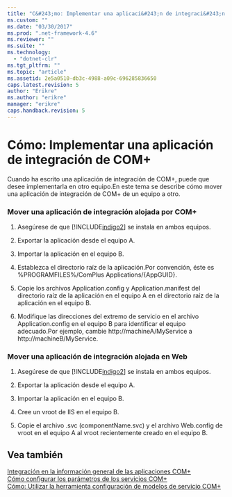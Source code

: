 ```yaml
---
title: "C&#243;mo: Implementar una aplicaci&#243;n de integraci&#243;n de COM+ | Microsoft Docs"
ms.custom: ""
ms.date: "03/30/2017"
ms.prod: ".net-framework-4.6"
ms.reviewer: ""
ms.suite: ""
ms.technology: 
  - "dotnet-clr"
ms.tgt_pltfrm: ""
ms.topic: "article"
ms.assetid: 2e5a0510-db3c-4988-a09c-696285836650
caps.latest.revision: 5
author: "Erikre"
ms.author: "erikre"
manager: "erikre"
caps.handback.revision: 5
---
```

# C&#243;mo: Implementar una aplicaci&#243;n de integraci&#243;n de COM+
Cuando ha escrito una aplicación de integración de COM\+, puede que desee implementarla en otro equipo.En este tema se describe cómo mover una aplicación de integración de COM\+ de un equipo a otro.  
  
### Mover una aplicación de integración alojada por COM\+  
  
1.  Asegúrese de que [!INCLUDE[indigo2](../../../../includes/indigo2-md.md)] se instala en ambos equipos.  
  
2.  Exportar la aplicación desde el equipo A.  
  
3.  Importar la aplicación en el equipo B.  
  
4.  Establezca el directorio raíz de la aplicación.Por convención, éste es %PROGRAMFILES%\/ComPlus Applications\/{AppGUID}.  
  
5.  Copie los archivos Application.config y Application.manifest del directorio raíz de la aplicación en el equipo A en el directorio raíz de la aplicación en el equipo B.  
  
6.  Modifique las direcciones del extremo de servicio en el archivo Application.config en el equipo B para identificar el equipo adecuado.Por ejemplo, cambie http:\/\/machineA\/MyService a http:\/\/machineB\/MyService.  
  
### Mover una aplicación de integración alojada en Web  
  
1.  Asegúrese de que [!INCLUDE[indigo2](../../../../includes/indigo2-md.md)] se instala en ambos equipos.  
  
2.  Exportar la aplicación desde el equipo A.  
  
3.  Importar la aplicación en el equipo B.  
  
4.  Cree un vroot de IIS en el equipo B.  
  
5.  Copie el archivo .svc \(componentName.svc\) y el archivo Web.config de vroot en el equipo A al vroot recientemente creado en el equipo B.  
  
## Vea también  
 [Integración en la información general de las aplicaciones COM\+](../../../../docs/framework/wcf/feature-details/integrating-with-com-plus-applications-overview.md)   
 [Cómo configurar los parámetros de los servicios COM\+](../../../../docs/framework/wcf/feature-details/how-to-configure-com-service-settings.md)   
 [Cómo: Utilizar la herramienta configuración de modelos de servicio COM\+](../../../../docs/framework/wcf/feature-details/how-to-use-the-com-service-model-configuration-tool.md)
